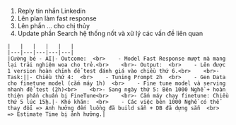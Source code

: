 1. Reply tin nhắn Linkedin 
2. Lên plan làm fast response 
3. Lên phần ... cho chị thủy 
4. Update phần Search hệ thống nốt và xử lý các vấn đề liên quan 


```
|   |   |   |   |   |
|---|---|---|---|---|
|Cường bé - AI|- Outcome:  <br>    - Model Fast Response mượt mà mang lại trải nghiệm woa cho trẻ.<br>    <br>- Output:  <br>    - Lên được 1 version hoàn chỉnh để test đánh giá vào chiều thứ 6.<br>    <br>- Task:||- Chiều thứ 4:  <br>    - Tuning Prompt 2h  <br>    - Gen Data cho finetune model (cắm máy 1h)  <br>    - Fine tune model và serving nhanh để test (2h)<br>    <br>- Sang ngày thứ 5: Bên 1000 Nghề + hoàn thiện phần chuẩn bị FineTune<br>    <br>- Cắm máy chạy finetune: Chiều thứ 5 lúc 15h.|- Khó khăn:  <br>    - Các việc bên 1000 Nghề có thể thay đổi => Ảnh hưởng đến luồng đã build sẵn + DB đã dựng sẵn  <br>    => Estimate Time bị ảnh hưởng.|
```